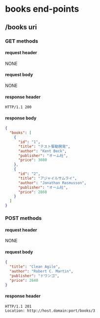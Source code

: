 # books end-points

## /books uri

### GET methods

#### request header
NONE

#### request body
NONE

#### response header
```http
HTTP/1.1 200
```

#### response body
```json
{
  "books": [
    {
      "id": "1",
      "title": "テスト駆動開発",
      "author": "Kent Beck",
      "publisher": "オーム社",
      "price": 3080
    },
    {
      "id": "2",
      "title": "アジャイルサムライ",
      "author": "Jonathan Rasmusson",
      "publisher": "オーム社",
      "price": 2860
    }
  ]
}
```

### POST methods

#### request header
NONE

#### request body
```json
{
  "title": "Clean Agile",
  "author": "Robert C. Martin",
  "publisher": "ドワンゴ",
  "price": 2640
}
```

#### response header
```http
HTTP/1.1 201
Location: http://host.domain:port/books/3
```